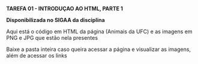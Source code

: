 **TAREFA 01 - INTRODUÇAO AO HTML, PARTE 1**

**Disponibilizada no SIGAA da disciplina**

Aqui está o código em HTML da página (Animais da UFC) e as imagens em PNG e JPG que estão nela presentes

Baixe a pasta inteira caso queira acessar a página e visualizar as imagens, além de acessar os links

